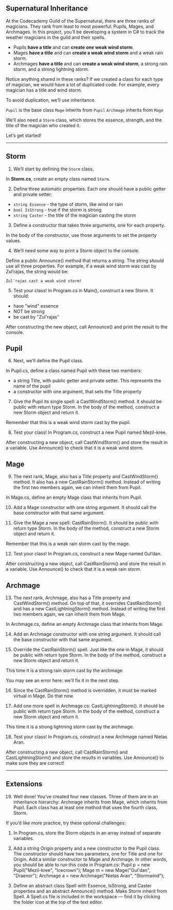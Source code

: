 ## Supernatural Inheritance

At the Codecademy Guild of the Supernatural, there are three ranks of magicians. They rank from least to most powerful: Pupils, Mages, and Archmages. In this project, you’ll be developing a system in C# to track the weather magicians in the guild and their spells.

- Pupils **have a title** and can **create *one* weak wind storm**.
- Mages **have a title** and can **create a weak wind storm** and a weak rain storm.
- Archmages **have a title** and can **create a weak wind storm**, a strong rain storm, and a strong lightning storm.

Notice anything shared in these ranks? If we created a class for each type of magician, we would have a lot of duplicated code. For example, every magician has a title and wind storm. 

To avoid duplication, we’ll use inheritance.

`Pupil` is the base class
`Mage` inherits from `Pupil`
`Archmage` inherits from `Mage`

We’ll also need a `Storm` class, which stores the essence, strength, and the title of the magician who created it.

Let’s get started!

---

## Storm

1. We’ll start by defining the `Storm` class.

In **Storm.cs**, create an empty class named `Storm`.

2. Define three automatic properties. Each one should have a public getter and private setter:

- `string Essence` - the type of storm, like wind or rain
- `bool IsStrong` - true if the storm is strong
- `string Caster` - the title of the magician casting the storm


3. Define a constructor that takes three arguments, one for each property.

In the body of the constructor, use those arguments to set the property values.

4. We’ll need some way to print a Storm object to the console.

Define a public Announce() method that returns a string. The string should use all three properties. For example, if a weak wind storm was cast by Zul’rajas, the string would be:

```
Zul'rajas cast a weak wind storm!
```

5. Test your class! In Program.cs in Main(), construct a new Storm. It should:

- have "wind" essence
- NOT be strong
- be cast by "Zul'rajas"

After constructing the new object, call Announce() and print the result to the console.

## Pupil
6. Next, we’ll define the Pupil class.

In Pupil.cs, define a class named Pupil with these two members:

- a string Title, with public getter and private setter. This represents the name of the pupil
- a constructor with one argument, that sets the Title property


7. Give the Pupil its single spell: a CastWindStorm() method. It should be public with return type Storm. In the body of the method, construct a new Storm object and return it.

Remember that this is a weak wind storm cast by the pupil.

8. Test your class! In Program.cs, construct a new Pupil named Mezil-kree.

After constructing a new object, call CastWindStorm() and store the result in a variable. Use Announce() to check that it is a weak wind storm.

## Mage

9. The next rank, Mage, also has a Title property and CastWindStorm() method. It also has a new CastRainStorm() method. Instead of writing the first two members again, we can inherit them from Pupil.

In Mage.cs, define an empty Mage class that inherits from Pupil.

10. Add a Mage constructor with one string argument. It should call the base constructor with that same argument.

11. Give the Mage a new spell: CastRainStorm(). It should be public with return type Storm. In the body of the method, construct a new Storm object and return it.

Remember that this is a weak rain storm cast by the mage.

12. Test your class! In Program.cs, construct a new Mage named Gul’dan.

After constructing a new object, call CastRainStorm() and store the result in a variable. Use Announce() to check that it is a weak rain storm.

## Archmage

13. The next rank, Archmage, also has a Title property and CastWindStorm() method. On top of that, it overrides CastRainStorm() and has a new CastLightningStorm() method. Instead of writing the first two members again, we can inherit them from Mage.

In Archmage.cs, define an empty Archmage class that inherits from Mage.

14. Add an Archmage constructor with one string argument. It should call the base constructor with that same argument.

15. Override the CastRainStorm() spell. Just like the one in Mage, it should be public with return type Storm. In the body of the method, construct a new Storm object and return it.

This time it is a strong rain storm cast by the archmage.

You may see an error here: we’ll fix it in the next step.

16. Since the CastRainStorm() method is overridden, it must be marked virtual in Mage. Do that now.

17. Add one more spell in Archmage.cs: CastLightningStorm(). It should be public with return type Storm. In the body of the method, construct a new Storm object and return it.

This time it is a strong lightning storm cast by the archmage.

18. Test your class! In Program.cs, construct a new Archmage named Nielas Aran.

After constructing a new object, call CastRainStorm() and CastLightningStorm() and store the results in variables. Use Announce() to make sure they are correct!

--- 

## Extensions

19. Well done! You’ve created four new classes. Three of them are in an inheritance hierarchy: Archmage inherits from Mage, which inherits from Pupil. Each class has at least one method that uses the fourth class, Storm.

If you’d like more practice, try these optional challenges:

1. In Program.cs, store the Storm objects in an array instead of separate variables.

2. Add a string Origin property and a new constructor to the Pupil class. The constructor should have two parameters, one for Title and one for Origin. Add a similar constructor to Mage and Archmage. In other words, you should be able to run this code in Program.cs:
Pupil p = new Pupil("Mezil-kree", "Icecrown");
Mage m = new Mage("Gul'dan", "Draenor");
Archmage a = new Archmage("Nielas Aran", "Stormwind");

3. Define an abstract class Spell with Essence, IsStrong, and Caster properties and an abstract Announce() method. Make Storm inherit from Spell. A Spell.cs file is included in the workspace — find it by clicking the folder icon at the top of the text editor.